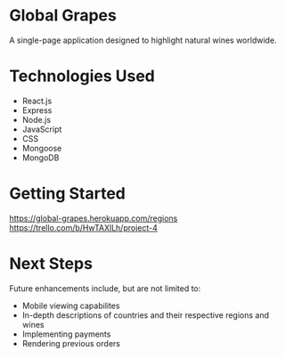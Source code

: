 # Global Grapes

A single-page application designed to highlight natural wines worldwide. 

# Technologies Used

- React.js
- Express
- Node.js
- JavaScript
- CSS
- Mongoose 
- MongoDB

# Getting Started 
https://global-grapes.herokuapp.com/regions
https://trello.com/b/HwTAXlLh/project-4

# Next Steps
Future enhancements include, but are not limited to: 

- Mobile viewing capabilites 
- In-depth descriptions of countries and their respective regions and wines 
- Implementing payments 
- Rendering previous orders 